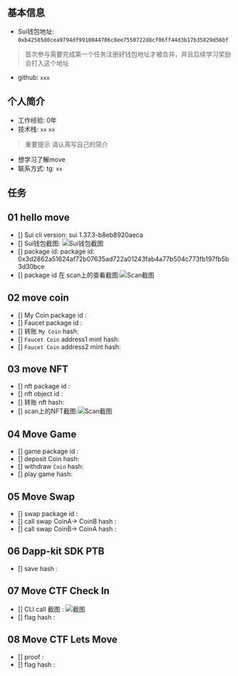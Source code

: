 ## 基本信息
- Sui钱包地址: `0xb42585d0cea9794df9910844706c8ee7550722d8cf06ff44d3b17b35829d56bf`
> 首次参与需要完成第一个任务注册好钱包地址才被合并，并且后续学习奖励会打入这个地址
- github: `xxx`

## 个人简介
- 工作经验: 0年
- 技术栈: `xx` `xx`
> 重要提示 请认真写自己的简介
- 想学习了解move
- 联系方式: tg: `xx` 

## 任务

##   01 hello move  
- [] Sui cli version: sui 1.37.3-b8eb8920aeca
- [] Sui钱包截图: ![Sui钱包截图](![img.png](images%2Fimg.png)./images/你的图片地址)
- [] package id: package id: 0x3d2862a51624af72b07635ad722a01243fab4a77b504c773fb197fb5b3d30bce
- [] package id 在 scan上的查看截图:![Scan截图](![img_1.png](images%2Fimg_1.png)./images/你的图片地址)

##   02 move coin
- [] My Coin package id : 
- [] Faucet package id : 
- [] 转账 `My Coin` hash:
- [] `Faucet Coin` address1 mint hash:
- [] `Faucet Coin` address2 mint hash:

##   03 move NFT
- [] nft package id :
- [] nft object id : 
- [] 转账 nft  hash:
- [] scan上的NFT截图:![Scan截图](./images/你的图片地址)

##   04 Move Game
- [] game package id :
- [] deposit Coin hash:
- [] withdraw `Coin` hash:
- [] play game hash:

##   05 Move Swap
- [] swap package id :
- [] call swap CoinA-> CoinB  hash :
- [] call swap CoinB-> CoinA  hash :

##   06 Dapp-kit SDK PTB
- [] save hash :

##   07 Move CTF Check In
- [] CLI call 截图 : ![截图](./images/你的图片地址)
- [] flag hash :

##   08 Move CTF Lets Move
- [] proof : 
- [] flag hash :
